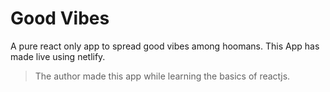 # Good Vibes
 A pure react only app to spread good vibes among hoomans.
 This App has made live using netlify.

> The author made this app while learning the basics of reactjs.
